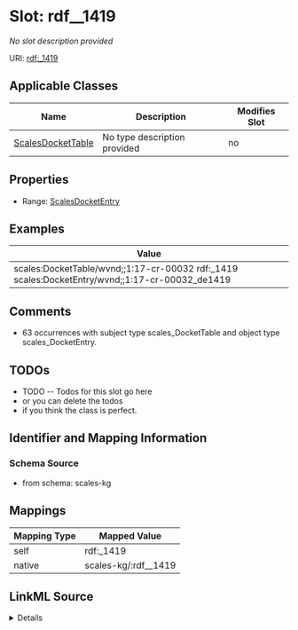

# Slot: rdf__1419


_No slot description provided_





URI: [rdf:_1419](http://www.w3.org/1999/02/22-rdf-syntax-ns#_1419)



<!-- no inheritance hierarchy -->





## Applicable Classes

| Name | Description | Modifies Slot |
| --- | --- | --- |
| [ScalesDocketTable](../classes/ScalesDocketTable.md) | No type description provided |  no  |







## Properties

* Range: [ScalesDocketEntry](../classes/ScalesDocketEntry.md)






## Examples

| Value |
| --- |
| scales:DocketTable/wvnd;;1:17-cr-00032 rdf:_1419 scales:DocketEntry/wvnd;;1:17-cr-00032_de1419 |

## Comments

* 63 occurrences with subject type scales_DocketTable and object type scales_DocketEntry.

## TODOs

* TODO -- Todos for this slot go here
* or you can delete the todos
* if you think the class is perfect.

## Identifier and Mapping Information







### Schema Source


* from schema: scales-kg




## Mappings

| Mapping Type | Mapped Value |
| ---  | ---  |
| self | rdf:_1419 |
| native | scales-kg/:rdf__1419 |




## LinkML Source

<details>
```yaml
name: rdf__1419
description: No slot description provided
todos:
- TODO -- Todos for this slot go here
- or you can delete the todos
- if you think the class is perfect.
comments:
- 63 occurrences with subject type scales_DocketTable and object type scales_DocketEntry.
examples:
- value: scales:DocketTable/wvnd;;1:17-cr-00032 rdf:_1419 scales:DocketEntry/wvnd;;1:17-cr-00032_de1419
from_schema: scales-kg
rank: 1000
slot_uri: rdf:_1419
alias: rdf__1419
domain_of:
- scales_DocketTable
range: scales_DocketEntry

```
</details>
